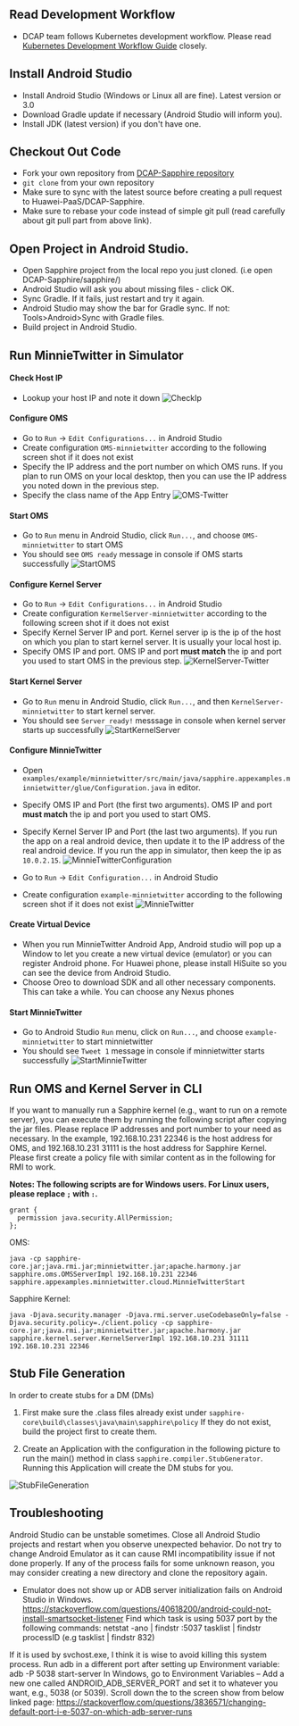 ## Read Development Workflow
* DCAP team follows Kubernetes development workflow. Please read [Kubernetes Development Workflow Guide](https://github.com/kubernetes/community/blob/master/contributors/guide/github-workflow.md) closely.

## Install Android Studio
* Install Android Studio (Windows or Linux all are fine). Latest version or 3.0
* Download Gradle update if necessary (Android Studio will inform you).
* Install JDK (latest version) if you don't have one.

## Checkout Out Code
* Fork your own repository from [DCAP-Sapphire repository](https://github.com/Huawei-PaaS/DCAP-Sapphire) 
* `git clone` from your own repository
* Make sure to sync with the latest source before creating a pull request to Huawei-PaaS/DCAP-Sapphire.
* Make sure to rebase your code instead of simple git pull (read carefully about git pull part from above link).

## Open Project in Android Studio.
* Open Sapphire project from the local repo you just cloned. (i.e open DCAP-Sapphire/sapphire/)
* Android Studio will ask you about missing files - click OK.
* Sync Gradle. If it fails, just restart and try it again.
* Android Studio may show the bar for Gradle sync. If not: Tools>Android>Sync with Gradle files.
* Build project in Android Studio.

## Run MinnieTwitter in Simulator

#### Check Host IP
* Lookup your host IP and note it down
![CheckIp](images/CheckIPAddress.png)

#### Configure OMS
* Go to `Run` -> `Edit Configurations...` in Android Studio
* Create configuration `OMS-minnietwitter` according to the following screen shot if it does not exist
* Specify the IP address and the port number on which OMS runs. If you plan to run OMS on your local desktop, then you can use the IP address you noted down in the previous step. 
* Specify the class name of the App Entry
![OMS-Twitter](images/OMS-Twitter.png)

#### Start OMS
* Go to `Run` menu in Android Studio, click `Run...`, and choose `OMS-minnietwitter` to start OMS
* You should see `OMS ready` message in console if OMS starts successfully
![StartOMS](images/StartOMS.png)

#### Configure Kernel Server
* Go to `Run` -> `Edit Configurations...` in Android Studio
* Create configuration `KermelServer-minnietwitter` according to the following screen shot if it does not exist
* Specify Kernel Server IP and port. Kernel server ip is the ip of the host on which you plan to start kernel server. It is usually your local host ip. 
* Specify OMS IP and port. OMS IP and port **must match** the ip and port you used to start OMS in the previous step.
![KernelServer-Twitter](images/KernelServer-Twitter.png)

#### Start Kernel Server
* Go to `Run` menu in Android Studio, click `Run...`, and then `KernelServer-minnietwitter` to start kernel server.
* You should see `Server ready!` messsage in console when kernel server starts up successfully
![StartKernelServer](images/StartKernelServer.png)

#### Configure MinnieTwitter
* Open `examples/example/minnietwitter/src/main/java/sapphire.appexamples.minnietwitter/glue/Configuration.java` in editor.
* Specify OMS IP and Port (the first two arguments). OMS IP and port **must match** the ip and port you used to start OMS.
* Specify Kernel Server IP and Port (the last two arguments). If you run the app on a real android device, then update it to the IP address of the real android device. If you run the app in simulator, then keep the ip as `10.0.2.15`.
![MinnieTwitterConfiguration](images/MinnieTwitterConfiguration.png)

* Go to `Run` -> `Edit Configuration...` in Android Studio
* Create configuration `example-minnietwitter` according to the following screen shot if it does not exist
![MinnieTwitter](images/MinnieTwitter.png)

#### Create Virtual Device
* When you run MinnieTwitter Android App, Android studio will pop up a Window to let you create a new virtual device (emulator) or you can register Android phone. For Huawei phone, please install HiSuite so you can see the device from Android Studio.
* Choose Oreo to download SDK and all other necessary components. This can take a while. You can choose any Nexus phones

#### Start MinnieTwitter
* Go to Android Studio `Run` menu, click on `Run...`, and choose `example-minnietwitter` to start minnietwitter
* You should see `Tweet 1` message in console if minnietwitter starts successfully
![StartMinnieTwitter](images/StartMinnieTwitter.png)


## Run OMS and Kernel Server in CLI
If you want to manually run a Sapphire kernel (e.g., want to run on a remote server), you can execute them by running the following script after copying the jar files. Please replace IP addresses and port number to your need as necessary. In the example, 192.168.10.231 22346 is the host address for OMS, and 192.168.10.231 31111 is the host address for Sapphire Kernel. Please first create a policy file with similar content as in the following for RMI to work.

**Notes: The following scripts are for Windows users. For Linux users, please replace `;` with `:`.**
```
grant {
  permission java.security.AllPermission;
};
```
OMS:
```
java -cp sapphire-core.jar;java.rmi.jar;minnietwitter.jar;apache.harmony.jar sapphire.oms.OMSServerImpl 192.168.10.231 22346 sapphire.appexamples.minnietwitter.cloud.MinnieTwitterStart
```

Sapphire Kernel:
```
java -Djava.security.manager -Djava.rmi.server.useCodebaseOnly=false -Djava.security.policy=./client.policy -cp sapphire-core.jar;java.rmi.jar;minnietwitter.jar;apache.harmony.jar sapphire.kernel.server.KernelServerImpl 192.168.10.231 31111 192.168.10.231 22346
```
## Stub File Generation

In order to create stubs for a DM (DMs)
1. First make sure the .class files already exist under `sapphire-core\build\classes\java\main\sapphire\policy`
If they do not exist, build the project first to create them.

2. Create an Application with the configuration in the following picture to run the main() method in class `sapphire.compiler.StubGenerator`. Running this Application will create the DM stubs for you.

![StubFileGeneration](images/StubFileGeneration.PNG)

## Troubleshooting
Android Studio can be unstable sometimes. Close all Android Studio projects and restart when you observe unexpected behavior.
Do not try to change Android Emulator as it can cause RMI incompatibility issue if not done properly.
If any of the process fails for some unknown reason, you may consider creating a new directory and clone the repository again.

* Emulator does not show up or ADB server initialization fails on Android Studio in Windows.
https://stackoverflow.com/questions/40618200/android-could-not-install-smartsocket-listener
Find which task is using 5037 port by the following commands:
netstat -ano | findstr :5037
tasklist | findstr processID (e.g tasklist | findstr 832)

If it is used by svchost.exe, I think it is wise to avoid killing this system process.
Run adb in a different port after setting up Environment variable:
adb -P 5038 start-server
In Windows, go to Environment Variables – Add a new one called ANDROID_ADB_SERVER_PORT and set it to whatever you want, e.g., 5038 (or 5039). Scroll down the to the screen show from below linked page:
https://stackoverflow.com/questions/3836571/changing-default-port-i-e-5037-on-which-adb-server-runs


